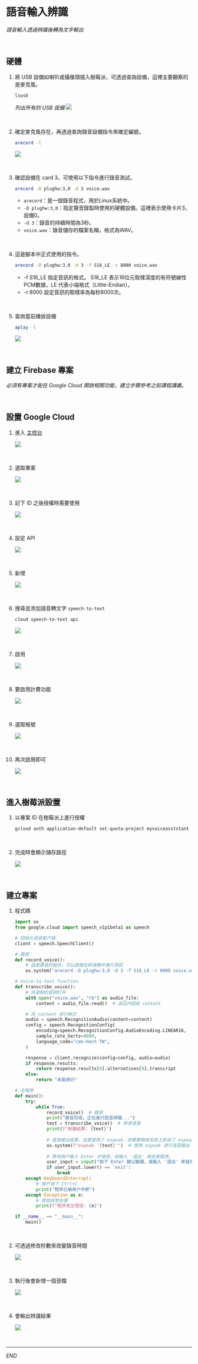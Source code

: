 # 語音輸入辨識

_語音輸入透過辨識後轉為文字輸出_

<br>

## 硬體

1. 將 USB 設備如喇叭或攝像頭插入樹莓派，可透過查詢設備，這裡主要觀察的是麥克風。

    ```bash
    lsusb
    ```
    _列出所有的 USB 設備_
    ![](images/img_30.png)

<br>

2. 確定麥克風存在，再透過查詢錄音設備指令來確定編號。

    ```bash
    arecord -l
    ```
    ![](images/img_01.png)

<br>

3. 確認設備在 card 3，可使用以下指令進行錄音測試。
   
    ```bash
    arecord -D plughw:3,0 -d 3 voice.wav
    ```
   - `arecord`：是一個錄音程式，用於Linux系統中。
   - `-D plughw:3,0`：指定聲音錄製時使用的硬體設備。這裡表示使用卡片3，設備0。
   - `-d 3`：錄音的持續時間為3秒。
   - `voice.wav`：錄音儲存的檔案名稱，格式為WAV。

<br>

4. 這是腳本中正式使用的指令。

    ```bash
    arecord -D plughw:3,0 -d 3 -f S16_LE -r 8000 voice.wav
    ```
   
   - -f S16_LE	指定音訊的格式。 S16_LE 表示16位元取樣深度的有符號線性PCM數據，LE 代表小端格式（Little-Endian）。
   - -r 8000	設定音訊的取樣率為每秒8000次。

<br>

5. 查詢當前播放設備

    ```bash
    aplay -l
    ```
    ![](images/img_31.png)


<br>

## 建立 Firebase 專案

_必須有專案才能在 Google Cloud 開啟相關功能，建立步驟參考之前課程講義。_


<br>

## 設置 Google Cloud

1. 進入 [主控台](https://cloud.google.com/?hl=zh-TW)

    ![](images/img_02.png)

<br>

2. 選取專案

    ![](images/img_03.png)

<br>

3. 記下 ID 之後授權時需要使用

    ![](images/img_11.png)

<br>

4. 設定 API

    ![](images/img_04.png)

<br>

5. 新增

    ![](images/img_05.png)

<br>

6. 搜尋並添加語音轉文字 `speech-to-text`

    ```txt
    cloud speech-to-text api
    ```

    ![](images/img_06.png)

<br>

7. 啟用

    ![](images/img_07.png)

<br>

8. 要啟用計費功能

    ![](images/img_08.png)

<br>

9. 選取帳號

    ![](images/img_09.png)

<br>

10. 再次啟用即可

    ![](images/img_10.png)


<br>

## 進入樹莓派設置

1. 以專案 ID 在樹莓派上進行授權

    ```bash
    gcloud auth application-default set-quota-project myvoiceasststant
    ```

<br>

2. 完成時會顯示儲存路徑

    ![](images/img_12.png)


<br>

## 建立專案

1. 程式碼

    ```python
    import os
    from google.cloud import speech_v1p1beta1 as speech

    # 初始化语音客户端
    client = speech.SpeechClient()

    # 錄音
    def record_voice():
        # 這是錄音的指令，可以直接在終端機中進行測試
        os.system("arecord -D plughw:3,0 -d 3 -f S16_LE -r 8000 voice.wav")

    # Voice-to-text function
    def transcribe_voice():
        # 将录制的音频打开
        with open("voice.wav", "rb") as audio_file:
            content = audio_file.read()  # 读出内容给 content

        # 将 content 进行辨识
        audio = speech.RecognitionAudio(content=content)
        config = speech.RecognitionConfig(
            encoding=speech.RecognitionConfig.AudioEncoding.LINEAR16,
            sample_rate_hertz=8000,
            language_code="cmn-Hant-TW",
        )

        response = client.recognize(config=config, audio=audio)
        if response.results:
            return response.results[0].alternatives[0].transcript
        else:
            return "未能辨识"

    # 主程序
    def main():
        try:
            while True:
                record_voice()  # 錄音
                print("錄音完成，正在進行語音辨識...")
                text = transcribe_voice()  # 转录语音
                print(f"辨識結果: {text}")
                
                # 语音输出结果，这里使用了 espeak，但需要确保系统上安装了 espeak
                os.system(f"espeak '{text}'")  # 使用 espeak 进行语音输出
                    
                # 等待用户输入 Enter 才继续，或输入 '退出' 来结束程序。
                user_input = input("按下 Enter 鍵以繼續，或輸入 '退出' 來結束程序。")
                if user_input.lower() == 'exit':
                    break
        except KeyboardInterrupt:
            # 用户按下 Ctrl+C
            print("程序已被用户中断")
        except Exception as e:
            # 其他异常处理
            print(f"程序发生错误: {e}")

    if __name__ == "__main__":
        main()
    ```

<br>

2. 可透過修改秒數來改變錄音時間

    ![](images/img_13.png)

<br>

3. 執行後會新增一個音檔

    ![](images/img_14.png)

<br>

4. 會輸出辨識結果

    ![](images/img_15.png)



<br>

---

_END_